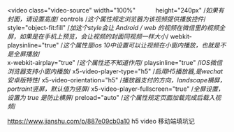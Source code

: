 <video class="video-source"
     width="100%"
　　　height="240px"  /*如果有封面，请设置高度*/
     controls  /*这个属性规定浏览器为该视频提供播放控件*/  
     style="object-fit:fill"  /*加这个style会让 Android / web 的视频在微信里的视频全屏，如果是在手机上预览，会让视频的封面同视频一样大小*/
     webkit-playsinline="true"  /*这个属性是ios 10中设置可以让视频在小窗内播放，也就是不是全屏播放*/  
     x-webkit-airplay="true"  /*这个属性还不知道作用*/ 
     playsinline="true"  /*IOS微信浏览器支持小窗内播放*/ 
     x5-video-player-type="h5" /*启用H5播放器,是wechat安卓版特性*/
     x5-video-orientation="h5" /*播放器支付的方向，landscape横屏，portraint竖屏，默认值为竖屏*/
     x5-video-player-fullscreen="true" /*全屏设置，设置为 true 是防止横屏*/
     preload="auto" /*这个属性规定页面加载完成后载入视频*/ 
</video>


https://www.jianshu.com/p/887e09cb0a10 h5 video 移动端填坑记
